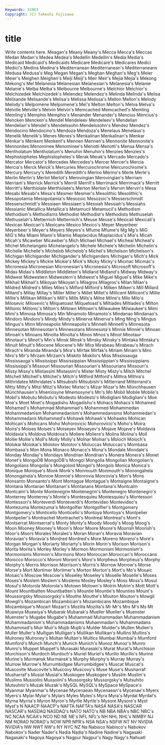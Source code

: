 ```yaml
---
Keywords: 31963 
Copyright: (C) Takeshi Fujisawa
---
```


# title

Write contents here.
Meagan's Meany Meany's Mecca
Mecca's Meccas Medan Medan's Medea Medea's Medellin Medellin's Media Media's
Medicaid Medicaid's Medicaids Medicare Medicare's Medicares Medici Medici's Medina Medina's
Mediterranean Mediterranean's Mediterraneans Medusa Medusa's Meg Megan Megan's Meghan Meghan's
Meg's Meier Meier's Meighen Meighen's Meiji Meiji's Meir Meir's Mejia
Mejia's Mekong Mekong's Mel Melanesia Melanesian Melanesian's Melanesia's Melanie Melanie's
Melba Melba's Melbourne Melbourne's Melchior Melchior's Melchizedek Melchizedek's Melendez Melendez's
Melinda Melinda's Melisa Melisande Melisande's Melisa's Melissa Melissa's Mellon Mellon's
Melody Melody's Melpomene Melpomene's Mel's Melton Melton's Melva Melva's Melville
Melville's Melvin Melvin's Memcached Memcached's Memling Memling's Memphis Memphis's Menander
Menander's Mencius Mencius's Mencken Mencken's Mendel Mendeleev Mendeleev's Mendelian Mendelian's
Mendel's Mendelssohn Mendelssohn's Mendez Mendez's Mendocino Mendocino's Mendoza Mendoza's Menelaus
Menelaus's Menelik Menelik's Menes Menes's Menkalinan Menkalinan's Menkar Menkar's Menkent
Menkent's Mennen Mennen's Mennonite Mennonite's Mennonites Menominee Menominee's Menotti Menotti's
Mensa Mensa's Mentholatum Mentholatum's Menuhin Menuhin's Menzies Menzies's Mephistopheles Mephistopheles's
Merak Merak's Mercado Mercado's Mercator Mercator's Mercedes Mercedes's Mercer Mercer's
Mercia Mercia's Merck Merck's Mercuries Mercurochrome Mercurochrome's Mercury Mercury's Meredith
Meredith's Merino Merino's Merle Merle's Merlin Merlin's Merlot Merlot's Merovingian
Merovingian's Merriam Merriam's Merrick Merrick's Merrill Merrill's Merrimack Merrimack's Merritt
Merritt's Merthiolate Merthiolate's Merton Merton's Mervin Mervin's Mesa Mesabi Mesabi's
Mesa's Mesmer Mesmer's Mesolithic Mesolithic's Mesopotamia Mesopotamia's Mesozoic Mesozoic's Messerschmidt
Messerschmidt's Messiaen Messiaen's Messiah Messiah's Messiahs Messianic Metallica Metallica's Metamucil
Metamucil's Methodism Methodism's Methodisms Methodist Methodist's Methodists Methuselah Methuselah's Metternich
Metternich's Meuse Meuse's Mexicali Mexicali's Mexican Mexican's Mexicans Mexico Mexico's
Meyer Meyerbeer Meyerbeer's Meyer's Meyers Meyers's Mfume Mfume's Mg Mg's
MiG MiG's Mia Miami Miami's Miamis Miaplacidus Miaplacidus's Mia's Micah
Micah's Micawber Micawber's Mich Michael Michael's Micheal Micheal's Michel Michelangelo
Michelangelo's Michele Michele's Michelin Michelin's Michelle Michelle's Michelob Michelob's Michel's
Michelson Michelson's Michigan Michigander Michigander's Michiganders Michigan's Mich's Mick Mickey
Mickey's Mickie Mickie's Mick's Micky Micky's Micmac Micmac's Micronesia Micronesian
Micronesian's Micronesia's Microsoft Microsoft's Midas Midas's Middleton Middleton's Midland Midland's
Midway Midway's Midwest Midwestern Midwestern's Midwest's Miguel Miguel's Mike Mike's
Mikhail Mikhail's Mikoyan Mikoyan's Milagros Milagros's Milan Milan's Mildred Mildred's
Miles Miles's Milford Milford's Milken Milken's Mill Millard Millard's Millay
Millay's Miller Miller's Millet Millet's Millicent Millicent's Millie Millie's Millikan
Millikan's Mill's Mills Mills's Milne Milne's Milo Milo's Milosevic Milosevic's
Milquetoast Milquetoast's Miltiades Miltiades's Milton Miltonic Miltonic's Milton's Miltown Miltown's
Milwaukee Milwaukee's Mimi Mimi's Mimosa Mimosa's Min Minamoto Minamoto's Mindanao
Mindanao's Mindoro Mindoro's Mindy Mindy's Minerva Minerva's Ming Ming's Mingus
Mingus's Minn Minneapolis Minneapolis's Minnelli Minnelli's Minnesota Minnesotan Minnesotan's Minnesotans
Minnesota's Minnie Minnie's Minoan Minoan's Minoans Minolta Minolta's Minos Minos's
Minot Minotaur Minotaur's Minot's Min's Minsk Minsk's Minsky Minsky's Mintaka
Mintaka's Minuit Minuit's Miocene Miocene's Mir Mira Mirabeau Mirabeau's Mirach
Mirach's Miranda Miranda's Mira's Mirfak Mirfak's Miriam Miriam's Miro Miro's
Mir's Mirzam Mirzam's Miskito Miskito's Miss Mississauga Mississauga's Mississippi Mississippian
Mississippian's Mississippians Mississippi's Missouri Missourian Missourian's Missourians Missouri's Missy Missy's
Mistassini Mistassini's Mister Misty Misty's Mitch Mitchel Mitchell Mitchell's Mitchel's
Mitch's Mitford Mitford's Mithra Mithra's Mithridates Mithridates's Mitsubishi Mitsubishi's Mitterrand
Mitterrand's Mitty Mitty's Mitzi Mitzi's Mixtec Mixtec's Mizar Mizar's Mn
Münchhausen Münchhausen's Mnemosyne Mnemosyne's Mn's Mo Mobil Mobile Mobile's Mobil's
Mobutu Mobutu's Modesto Modesto's Modigliani Modigliani's Moe Moe's Moet Moet's
Mogadishu Mogadishu's Mohacs Mohacs's Mohamed Mohamed's Mohammad Mohammad's Mohammed Mohammedan
Mohammedanism Mohammedanism's Mohammedanisms Mohammedan's Mohammedans Mohammed's Mohawk Mohawk's Mohawks Mohican
Mohican's Mohicans Moho Mohorovicic Mohorovicic's Moho's Moira Moira's Moises Moises's
Moiseyev Moiseyev's Mojave Mojave's Moldavia Moldavia's Moldova Moldova's Moliere Moliere's
Molina Molina's Moll Mollie Mollie's Moll's Molly Molly's Molnar Molnar's
Moloch Moloch's Molokai Molokai's Molotov Molotov's Moluccas Moluccas's Mombasa Mombasa's
Mon Mona Monaco Monaco's Mona's Mondale Mondale's Monday Monday's Mondays
Mondrian Mondrian's Monera Monera's Monet Monet's MongoDB MongoDB's Mongol Mongolia
Mongolian Mongolian's Mongolians Mongolia's Mongoloid Mongol's Mongols Monica Monica's Monique
Monique's Monk Monk's Monmouth Monmouth's Monongahela Monongahela's Monroe Monroe's Monrovia
Monrovia's Mon's Mons Monsanto Monsanto's Mont Montague Montague's Montaigne Montaigne's
Montana Montanan Montanan's Montanans Montana's Montcalm Montcalm's Monte Montenegrin Montenegrin's
Montenegro Montenegro's Monterrey Monterrey's Monte's Montesquieu Montesquieu's Montessori Montessori's Monteverdi
Monteverdi's Montevideo Montevideo's Montezuma Montezuma's Montgolfier Montgolfier's Montgomery Montgomery's Monticello
Monticello's Montoya Montoya's Montpelier Montpelier's Montrachet Montrachet's Montreal Montreal's Mont's
Montserrat Montserrat's Monty Monty's Moody Moody's Moog Moog's Moon Mooney
Mooney's Moon's Moor Moore Moore's Moorish Moorish's Moor's Moors Morales
Morales's Moran Moran's Moravia Moravian Moravian's Moravia's Mordred Mordred's More
Moreno Moreno's More's Morgan Morgan's Moriarty Moriarty's Morin Morin's Morison
Morison's Morita Morita's Morley Morley's Mormon Mormonism Mormonism's Mormonisms Mormon's
Mormons Moro Moroccan Moroccan's Moroccans Morocco Morocco's Moroni Moroni's Moro's
Morpheus Morpheus's Morphy Morphy's Morris Morrison Morrison's Morris's Morrow Morrow's
Morse Morse's Mort Mortimer Mortimer's Morton Morton's Mort's Mo's Mosaic
Mosaic's Moscow Moscow's Moseley Moseley's Moselle Moselle's Moses Moses's Moslem
Moslem's Moslems Mosley Mosley's Moss Moss's Mosul Mosul's Motorola Motorola's
Motown Motown's Motrin Motrin's Mott Mott's Mount Mountbatten Mountbatten's Mountie
Mountie's Mounties Mount's Moussorgsky Moussorgsky's Mouthe Mouthe's Mouton Mouton's Mowgli
Mowgli's Mozambican Mozambican's Mozambicans Mozambique Mozambique's Mozart Mozart's Mozilla Mozilla's
Mr Mr's Mrs M's Ms Mt Muawiya Muawiya's Mubarak Mubarak's
Mueller Mueller's Muenster Muenster's Mugabe Mugabe's Muhammad Muhammadan Muhammadanism Muhammadanism's
Muhammadanisms Muhammadan's Muhammadans Muhammad's Muir Muir's Mujib Mujib's Mulder Mulder's
Mullen Mullen's Muller Muller's Mulligan Mulligan's Mullikan Mullikan's Mullins Mullins's
Mulroney Mulroney's Multan Multan's Multics Mumbai Mumbai's Mumford Mumford's Munch
Munch's Munich Munich's Munoz Munoz's Munro Munro's Muppet Muppet's Murasaki
Murasaki's Murat Murat's Murchison Murchison's Murdoch Murdoch's Muriel Muriel's Murillo
Murillo's Murine Murine's Murmansk Murmansk's Murphy Murphy's Murray Murray's Murrow
Murrow's Murrumbidgee Murrumbidgee's Muscat Muscat's Muscovite Muscovite's Muscovy Muscovy's Muse
Muse's Musharraf Musharraf's Musial Musial's Muskogee Muskogee's Muslim Muslim's Muslims
Mussolini Mussolini's Mussorgsky Mussorgsky's Mutsuhito Mutsuhito's Muzak Muzak's MySQL MySQL's
MySpace MySpace's Myanmar Myanmar's Mycenae Mycenaean Mycenaean's Mycenae's Myers Myers's
Mylar Mylar's Mylars Myles Myles's Myra Myra's Myrdal Myrdal's Myrna
Myrna's Myron Myron's Myrtle Myrtle's Mysore Mysore's Myst Myst's N
NAACP NAACP's NAFTA NAFTA's NASA NASA's NASCAR NASCAR's NASDAQ NASDAQ's
NATO NATO's NB NBA NBA's NBC NBC's NC NCAA NCAA's
NCO ND NE NE's NFL NFL's NH NHL NHL's NIMBY
NJ NM NORAD NORAD's NOW NPR NPR's NSA NSA's NSFW
NT NV NVIDIA NVIDIA's NW NWT NW's NY NYC NZ
Na Nabisco Nabisco's Nabokov Nabokov's Nader Nader's Nadia Nadia's Nadine
Nadine's Nagasaki Nagasaki's Nagoya Nagoya's Nagpur Nagpur's Nagy Nagy's Nahuatl
